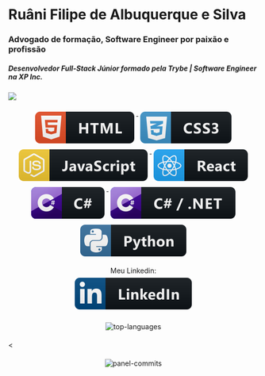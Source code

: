 # Ruâni Filipe de Albuquerque e Silva
### Advogado de formação, Software Engineer por paixão e profissão
##### Desenvolvedor Full-Stack Júnior formado pela Trybe | Software Engineer na XP Inc.

<img src="https://media-exp1.licdn.com/dms/image/C4D16AQHgVkdZuOkWKA/profile-displaybackgroundimage-shrink_350_1400/0/1635444519611?e=1643241600&v=beta&t=AEAlls7StfqOY7cTGZt6AWuY0Go65Bsgn7F7YKEPZtc">

<p align="center">
 <a href="#">
    <img src="https://github.com/MikeCodesDotNET/ColoredBadges/blob/master/svg/dev/languages/html.svg" alt="html" style="vertical-align:top; margin:6px 4px">
  </a>  
<a href="#">
    <img src="https://github.com/MikeCodesDotNET/ColoredBadges/blob/master/svg/dev/languages/css3.svg" alt="css3" style="vertical-align:top; margin:6px 4px">
  </a> 
<a href="#">
    <img src="https://github.com/MikeCodesDotNET/ColoredBadges/blob/master/svg/dev/languages/js.svg" alt="js" style="vertical-align:top; margin:6px 4px">
  </a>
   <a href="#">
    <img src="https://github.com/MikeCodesDotNET/ColoredBadges/blob/master/svg/dev/frameworks/react.svg" alt="react" style="vertical-align:top; margin:6px 4px">
  </a>
 <a href="#">
    <img src="https://github.com/MikeCodesDotNET/ColoredBadges/blob/master/svg/dev/languages/csharp.svg" alt="C#" style="vertical-align:top; margin:6px 4px">
  </a>
 <a href="#">
    <img src="https://github.com/MikeCodesDotNET/ColoredBadges/blob/master/svg/dev/languages/csharp_dotnet.svg" alt=".NET" style="vertical-align:top; margin:6px 4px">
  </a>
 <a href="#">
    <img src="https://github.com/MikeCodesDotNET/ColoredBadges/blob/master/svg/dev/languages/python.svg" alt="Python" style="vertical-align:top; margin:6px 4px">
  </a>
  </p>  
  
   <p align="center"> Meu Linkedin: <br>
   <a href="https://www.linkedin.com/in/ruani-filipe-albuquerque/">
    <img src="https://github.com/MikeCodesDotNET/ColoredBadges/blob/master/svg/social/linkedin.svg" alt="linkedin" style="vertical-align:top; margin:6px 4px">
  </a>
  </p>
  
  <p align="center"><img src="https://github-readme-stats.vercel.app/api/top-langs/?username=ruanifilipe&layout=compact" alt="top-languages" style="vertical-align:top; margin:6px 4px"><br></p>
  <<p align="center"><img src="https://github-readme-stats.vercel.app/api?username=ruanifilipe&hide=contribs,prs,issues,stars&theme=highcontrast" alt="panel-commits" style="vertical-align:top; margin:6px 4px"><br></p>
  
  


